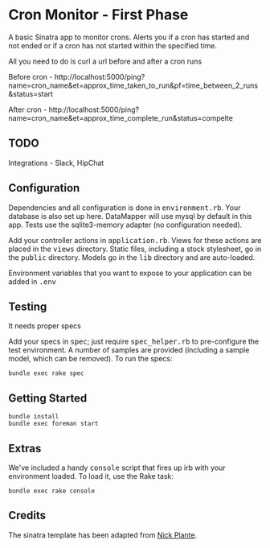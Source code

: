 # Cron Monitor - First Phase

A basic Sinatra app to monitor crons. Alerts you if a cron has started and not ended or if a cron has not started within the specified time.

All you need to do is curl a url before and after a cron runs

Before cron - http://localhost:5000/ping?name=cron_name&et=approx_time_taken_to_run&pf=time_between_2_runs&status=start

After cron - http://localhost:5000/ping?name=cron_name&et=approx_time_complete_run&status=compelte

## TODO

Integrations - Slack, HipChat

## Configuration

Dependencies and all configuration is done in <tt>environment.rb</tt>. Your
database is also set up here. DataMapper will use mysql by default in this app. Tests
use the sqlite3-memory adapter (no configuration needed).

Add your controller actions in <tt>application.rb</tt>. Views for these actions
are placed in the <tt>views</tt> directory. Static files, including a stock
stylesheet, go in the <tt>public</tt> directory. Models go in the <tt>lib</tt>
directory and are auto-loaded.

Environment variables that you want to expose to your application can be added
in <tt>.env</tt>

## Testing

It needs proper specs

Add your specs in <tt>spec</tt>; just require <tt>spec_helper.rb</tt> to
pre-configure the test environment. A number of samples are provided (including
a sample model, which can be removed). To run the specs:

    bundle exec rake spec

## Getting Started

    bundle install
    bundle exec foreman start

## Extras

We've included a handy <tt>console</tt> script that fires up irb with your
environment loaded. To load it, use the Rake task:

    bundle exec rake console

## Credits

The sinatra template has been adapted from [Nick Plante](https://github.com/zapnap/sinatra-template).

